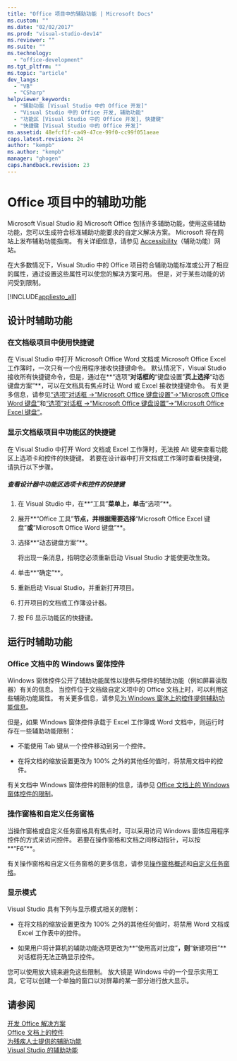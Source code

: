 ```yaml
---
title: "Office 项目中的辅助功能 | Microsoft Docs"
ms.custom: ""
ms.date: "02/02/2017"
ms.prod: "visual-studio-dev14"
ms.reviewer: ""
ms.suite: ""
ms.technology: 
  - "office-development"
ms.tgt_pltfrm: ""
ms.topic: "article"
dev_langs: 
  - "VB"
  - "CSharp"
helpviewer_keywords: 
  - "辅助功能 [Visual Studio 中的 Office 开发]"
  - "Visual Studio 中的 Office 开发, 辅助功能"
  - "功能区 [Visual Studio 中的 Office 开发], 快捷键"
  - "快捷键 [Visual Studio 中的 Office 开发]"
ms.assetid: 48efcf1f-ca49-47ce-99f0-cc99f051aeae
caps.latest.revision: 24
author: "kempb"
ms.author: "kempb"
manager: "ghogen"
caps.handback.revision: 23
---
```

# Office 项目中的辅助功能
  Microsoft Visual Studio 和 Microsoft Office 包括许多辅助功能，使用这些辅助功能，您可以生成符合标准辅助功能要求的自定义解决方案。  Microsoft 将在网站上发布辅助功能指南。  有关详细信息，请参见 [Accessibility](http://go.microsoft.com/fwlink/?LinkID=37113)（辅助功能）网站。  
  
 在大多数情况下，Visual Studio 中的 Office 项目符合辅助功能标准或公开了相应的属性，通过设置这些属性可以使您的解决方案可用。  但是，对于某些功能的访问受到限制。  
  
 [!INCLUDE[appliesto_all](../vsto/includes/appliesto-all-md.md)]  
  
## 设计时辅助功能  
  
### 在文档级项目中使用快捷键  
 在 Visual Studio 中打开 Microsoft Office Word 文档或 Microsoft Office Excel 工作簿时，一次只有一个应用程序接收快捷键命令。  默认情况下，Visual Studio 接收所有快捷键命令，但是，通过在**“选项”**对话框的**“键盘设置”**页上选择**“动态键盘方案”**，可以在文档具有焦点时让 Word 或 Excel 接收快捷键命令。  有关更多信息，请参见[“选项”对话框 -&#62;“Microsoft Office 键盘设置”-&#62;“Microsoft Office Word 键盘”](../vsto/microsoft-office-word-keyboard-microsoft-office-keyboard-settings-options-dialog-box.md)和[“选项”对话框 -&#62;“Microsoft Office 键盘设置”-&#62;“Microsoft Office Excel 键盘”](../vsto/microsoft-office-excel-keyboard-microsoft-office-keyboard-settings-options-dialog-box.md)。  
  
### 显示文档级项目中功能区的快捷键  
 在 Visual Studio 中打开 Word 文档或 Excel 工作簿时，无法按 Alt 键来查看功能区上选项卡和控件的快捷键。  若要在设计器中打开文档或工作簿时查看快捷键，请执行以下步骤。  
  
##### 查看设计器中功能区选项卡和控件的快捷键  
  
1.  在 Visual Studio 中，在**“工具”**菜单上，单击**“选项”**。  
  
2.  展开**“Office 工具”**节点，并根据需要选择**“Microsoft Office Excel 键盘”**或**“Microsoft Office Word 键盘”**。  
  
3.  选择**“动态键盘方案”**。  
  
     将出现一条消息，指明您必须重新启动 Visual Studio 才能使更改生效。  
  
4.  单击**“确定”**。  
  
5.  重新启动 Visual Studio，并重新打开项目。  
  
6.  打开项目的文档或工作簿设计器。  
  
7.  按 F6 显示功能区的快捷键。  
  
## 运行时辅助功能  
  
### Office 文档中的 Windows 窗体控件  
 Windows 窗体控件公开了辅助功能属性以提供与控件的辅助功能（例如屏幕读取器）有关的信息。  当控件位于文档级自定义项中的 Office 文档上时，可以利用这些辅助功能属性。  有关更多信息，请参见[为 Windows 窗体上的控件提供辅助功能信息](http://msdn.microsoft.com/library/887dee6f-5059-4d57-957d-7c6fcd4acb10)。  
  
 但是，如果 Windows 窗体控件承载于 Excel 工作簿或 Word 文档中，则运行时存在一些辅助功能限制：  
  
-   不能使用 Tab 键从一个控件移动到另一个控件。  
  
-   在将文档的缩放设置更改为 100% 之外的其他任何值时，将禁用文档中的控件。  
  
 有关文档中 Windows 窗体控件的限制的信息，请参见 [Office 文档上的 Windows 窗体控件的限制](../vsto/limitations-of-windows-forms-controls-on-office-documents.md)。  
  
### 操作窗格和自定义任务窗格  
 当操作窗格或自定义任务窗格具有焦点时，可以采用访问 Windows 窗体应用程序控件的方式来访问控件。  若要在操作窗格和文档之间移动指针，可以按**“F6”**。  
  
 有关操作窗格和自定义任务窗格的更多信息，请参见[操作窗格概述](../vsto/actions-pane-overview.md)和[自定义任务窗格](../vsto/custom-task-panes.md)。  
  
### 显示模式  
 Visual Studio 具有下列与显示模式相关的限制：  
  
-   在将文档的缩放设置更改为 100% 之外的其他任何值时，将禁用 Word 文档或 Excel 工作表中的控件。  
  
-   如果用户将计算机的辅助功能选项更改为**“使用高对比度”**，则**“新建项目”**对话框将无法正确显示控件。  
  
 您可以使用放大镜来避免这些限制。  放大镜是 Windows 中的一个显示实用工具，它可以创建一个单独的窗口以对屏幕的某一部分进行放大显示。  
  
## 请参阅  
 [开发 Office 解决方案](../vsto/developing-office-solutions.md)   
 [Office 文档上的控件](../vsto/controls-on-office-documents.md)   
 [为残疾人士提供的辅助功能](../ide/reference/accessibility-for-people-with-disabilities.md)   
 [Visual Studio 的辅助功能](../ide/reference/accessibility-features-of-visual-studio.md)  
  
  
